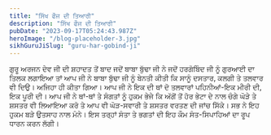 ```yaml
---
title: "ਸਿੱਖ ਫੌਜ ਦੀ ਤਿਆਰੀ"
description: "ਸਿੱਖ ਫੌਜ ਦੀ ਤਿਆਰੀ"
pubDate: "2023-09-17T05:24:43.987Z"
heroImage: "/blog-placeholder-3.jpg"
sikhGuruJiSlug: "guru-har-gobind-ji"
---
```


ਗੁਰੂ ਅਰਜਨ ਦੇਵ ਜੀ ਦੀ ਸ਼ਹਾਦਤ ਤੋਂ ਬਾਦ ਜਦੋਂ ਬਾਬਾ ਬੁੱਢਾ ਜੀ ਨੇ ਜਦੋਂ ਹਰਗੋਬਿੰਦ ਜੀ ਨੂੰ ਗੁਰਆਈ ਦਾ ਤਿਲਕ ਲਗਾਇਆ ਤਾਂ ਆਪ ਜੀ ਨੇ ਬਾਬਾ ਬੁੱਢਾ ਜੀ ਨੂੰ ਬੇਨਤੀ ਕੀਤੀ ਕਿ ਸਾਨੂੰ ਦਸਤਾਰ, ਕਲਗੀ ਤੇ ਤਲਵਾਰ ਵੀ ਦਿਉ। ਅਜਿਹਾ ਹੀ ਕੀਤਾ ਗਿਆ। ਆਪ ਜੀ ਨੇ ਇਕ ਦੀ ਥਾਂ ਦੋ ਤਲਵਾਰਾਂ ਪਹਿਨੀਆਂ-ਇਕ ਮੀਰੀ ਦੀ, ਇਕ ਪੂਰੀ ਦੀ।
ਆਪ ਜੀ ਨੇ ਥਾਂ-ਥਾਂ ਤੇ ਸੰਗਤਾਂ ਨੂੰ ਹੁਕਮ ਭੇਜੇ ਕਿ ਅੱਗੋਂ ਤੋਂ ਹੋਰ ਭੇਟਾ ਦੇ ਨਾਲ ਚੰਗੇ ਘੋੜੇ ਤੇ ਸ਼ਸਤਰ ਵੀ ਲਿਆਇਆ ਕਰੋ ਤੇ ਆਪ ਵੀ ਘੋੜ-ਸਵਾਰੀ ਤੇ ਸ਼ਸਤਰ ਵਰਤਣ ਦੀ ਜਾਂਚ ਸਿੱਕੇ। ਸਭ ਨੇ ਇਹ ਹੁਕਮ ਬੜੇ ਉਤਸਾਹ ਨਾਲ ਮੰਨੇ। ਇਸ ਤਰ੍ਹਾਂ ਸੰਤਾ ਤੇ ਭਗਤਾਂ ਦੀ ਇਹ ਕੌਮ ਸੰਤ-ਸਿਪਾਹਿਆਂ ਦਾ ਰੂਪ ਧਾਰਨ ਕਰਨ ਲੱਗੀ।
